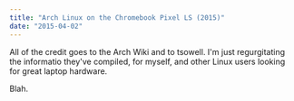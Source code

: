 ```yaml
---
title: "Arch Linux on the Chromebook Pixel LS (2015)"
date: "2015-04-02"
---
```


All of the credit goes to the Arch Wiki and to tsowell.
I'm just regurgitating the informatio they've compiled, for myself, and other Linux users looking for great laptop hardware.

Blah.
